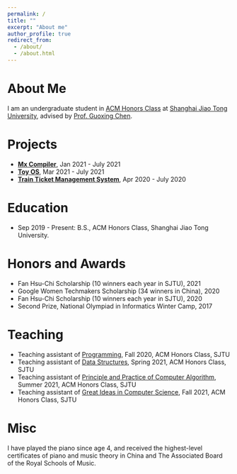 ```yaml
---
permalink: /
title: ""
excerpt: "About me"
author_profile: true
redirect_from: 
  - /about/
  - /about.html 
---
```


# About Me

I am an undergraduate student in [ACM Honors Class](https://acm.sjtu.edu.cn/home) at [Shanghai Jiao Tong University](https://acm.sjtu.edu.cn/home), advised by [Prof. Guoxing Chen](https://donnod.github.io/).  





# Projects

- [**Mx Compiler**](https://github.com/xmhuangzhen/Compiler), Jan 2021 - July 2021
- [**Toy OS**](https://github.com/xmhuangzhen/OS2021), Mar 2021 - July 2021
- [**Train Ticket Management System**](https://github.com/Icefoxzhx/TicketSystem), Apr 2020 - July 2020





# Education

- Sep 2019 - Present: B.S., ACM Honors Class, Shanghai Jiao Tong University.





# Honors and Awards

- Fan Hsu-Chi Scholarship (10 winners each year in SJTU), 2021
- Google Women Techmakers Scholarship (34 winners in China), 2020
- Fan Hsu-Chi Scholarship (10 winners each year in SJTU), 2020
- Second Prize, National Olympiad in Informatics Winter Camp, 2017





# Teaching

- Teaching assistant of [Programming](https://acm.sjtu.edu.cn/wiki/Programming_2020), Fall 2020, ACM Honors Class, SJTU
- Teaching assistant of [Data Structures](https://acm.sjtu.edu.cn/wiki/Data_Structures_2021), Spring 2021, ACM Honors Class, SJTU
- Teaching assistant of [Principle and Practice of Computer Algorithm](https://acm.sjtu.edu.cn/wiki/PPCA_2021), Summer 2021, ACM Honors Class, SJTU
- Teaching assistant of [Great Ideas in Computer Science](https://acm.sjtu.edu.cn/wiki/Great_Ideas_in_Computer_Science_2021), Fall 2021, ACM Honors Class, SJTU





# Misc

I have played the piano since age 4, and received the highest-level certificates of piano and music theory in China and The Associated Board of the Royal Schools of Music. 
